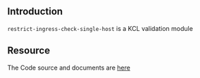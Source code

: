 ## Introduction

`restrict-ingress-check-single-host` is a KCL validation module

## Resource

The Code source and documents are [here](https://github.com/kcl-lang/modules/tree/main/restrict-ingress-check-single-host)
